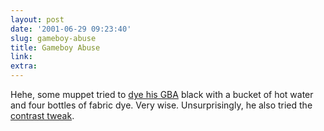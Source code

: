 ```yaml
---
layout: post
date: '2001-06-29 09:23:40'
slug: gameboy-abuse
title: Gameboy Abuse
link: 
extra: 
---
```


Hehe, some muppet tried to [dye his GBA](http://www.geocities.com/kenesoto/gbadye.html) black with a bucket of hot water and four bottles of fabric dye. Very wise. Unsurprisingly, he also tried the [contrast tweak](http://www.geocities.com/kenesoto/potentiometer.html).